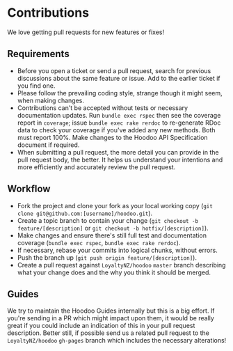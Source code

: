 # Contributions

We love getting pull requests for new features or fixes!

## Requirements

* Before you open a ticket or send a pull request, search for previous discussions about the same feature or issue. Add to the earlier ticket if you find one.
* Please follow the prevailing coding style, strange though it might seem, when making changes.
* Contributions can't be accepted without tests or necessary documentation updates. Run `bundle exec rspec` then see the coverage report in `coverage`; issue `bundle exec rake rerdoc` to re-generate RDoc data to check your coverage if you've added any new methods. Both must report 100%. Make changes to the Hoodoo API Specification document if required.
* When submitting a pull request, the more detail you can provide in the pull request body, the better. It helps us understand your intentions and more efficiently and accurately review the pull request.

## Workflow

* Fork the project and clone your fork as your local working copy (`git clone git@github.com:[username]/hoodoo.git`).
* Create a topic branch to contain your change (`git checkout -b feature/[description]` or `git checkout -b hotfix/[description]`).
* Make changes and ensure there's still full test and documentation coverage (`bundle exec rspec`, `bundle exec rake rerdoc`).
* If necessary, rebase your commits into logical chunks, without errors.
* Push the branch up (`git push origin feature/[description]`).
* Create a pull request against `LoyaltyNZ/hoodoo` `master` branch describing what your change does and the why you think it should be merged.

## Guides

We try to maintain the Hoodoo Guides internally but this is a big effort. If you're sending in a PR which might impact upon them, it would be really great if you could include an indication of this in your pull request description. Better still, if possible send us a related pull request to the `LoyaltyNZ/hoodoo` `gh-pages` branch which includes the necessary alterations!
